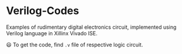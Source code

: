 # Verilog-Codes
Examples of rudimentary digital electronics circuit, implemented using Verilog language in Xillinx Vivado ISE.

 :smiley: To get the code, find `.v` file of respective logic circuit.
